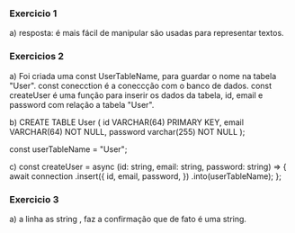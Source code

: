 ### Exercicio 1
a) resposta: é mais fácil de manipular são usadas para representar textos.

### Exercicios 2 
a) Foi criada uma const UserTableName, para guardar o nome na tabela "User".
const conecction é a coneccção com o banco de dados.
const createUser é uma função para inserir os dados da tabela, id, email e password com relação a tabela "User".

b) CREATE TABLE User  (
     id VARCHAR(64) PRIMARY KEY,
     email VARCHAR(64) NOT NULL,
    password varchar(255) NOT NULL
);

const userTableName = "User";

c) const createUser = async 
(id: string,
 email: string,
 password: string) => {
   await connection
   .insert({
     id,
     email,
     password,
   })
   .into(userTableName);
};

### Exercicio 3
a) a linha as string , faz a confirmação que de fato é uma string.